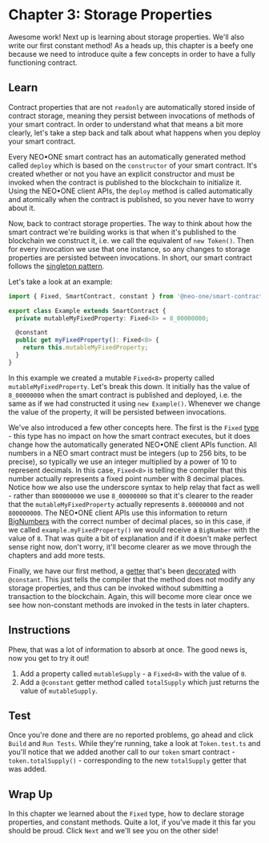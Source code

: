 # Chapter 3: Storage Properties

Awesome work! Next up is learning about storage properties. We'll also write our first constant method! As a heads up, this chapter is a beefy one because we need to introduce quite a few concepts in order to have a fully functioning contract.

## Learn

Contract properties that are not `readonly` are automatically stored inside of contract storage, meaning they persist between invocations of methods of your smart contract. In order to understand what that means a bit more clearly, let's take a step back and talk about what happens when you deploy your smart contract.

Every NEO•ONE smart contract has an automatically generated method called `deploy` which is based on the `constructor` of your smart contract. It's created whether or not you have an explicit constructor and must be invoked when the contract is published to the blockchain to initialize it. Using the NEO•ONE client APIs, the `deploy` method is called automatically and atomically when the contract is published, so you never have to worry about it.

Now, back to contract storage properties. The way to think about how the smart contract we're building works is that when it's published to the blockchain we construct it, i.e. we call the equivalent of `new Token()`. Then for every invocation we use that one instance, so any changes to storage properties are persisted between invocations. In short, our smart contract follows the [singleton pattern](https://en.wikipedia.org/wiki/Singleton_pattern).

Let's take a look at an example:

```typescript
import { Fixed, SmartContract, constant } from '@neo-one/smart-contract';

export class Example extends SmartContract {
  private mutableMyFixedProperty: Fixed<8> = 8_00000000;

  @constant
  public get myFixedProperty(): Fixed<8> {
    return this.mutableMyFixedProperty;
  }
}
```

In this example we created a mutable `Fixed<8>` property called `mutableMyFixedProperty`. Let's break this down. It initially has the value of `8_00000000` when the smart contract is published and deployed, i.e. the same as if we had constructed it using `new Example()`. Whenever we change the value of the property, it will be persisted between invocations.

We've also introduced a few other concepts here. The first is the `Fixed` [type](https://www.typescriptlang.org/docs/handbook/advanced-types.html#type-aliases) - this type has no impact on how the smart contract executes, but it does change how the automatically generated NEO•ONE client APIs function. All numbers in a NEO smart contract must be integers (up to 256 bits, to be precise), so typically we use an integer multiplied by a power of 10 to represent decimals. In this case, `Fixed<8>` is telling the compiler that this number actually represents a fixed point number with 8 decimal places. Notice how we also use the underscore syntax to help relay that fact as well - rather than `800000000` we use `8_00000000` so that it's clearer to the reader that the `mutableMyFixedProperty` actually represents `8.00000000` and not `800000000`. The NEO•ONE client APIs use this information to return [BigNumbers](https://github.com/MikeMcl/bignumber.js/) with the correct number of decimal places, so in this case, if we called `example.myFixedProperty()` we would receive a `BigNumber` with the value of `8`. That was quite a bit of explanation and if it doesn't make perfect sense right now, don't worry, it'll become clearer as we move through the chapters and add more tests.

Finally, we have our first method, a [getter](https://www.typescriptlang.org/docs/handbook/classes.html#accessors) that's been [decorated](https://www.typescriptlang.org/docs/handbook/decorators.html#decorators) with `@constant`. This just tells the compiler that the method does not modify any storage properties, and thus can be invoked without submitting a transaction to the blockchain. Again, this will become more clear once we see how non-constant methods are invoked in the tests in later chapters.

## Instructions

Phew, that was a lot of information to absorb at once. The good news is, now you get to try it out!

  1. Add a property called `mutableSupply` - a `Fixed<8>` with the value of `0`.
  2. Add a `@constant` getter method called `totalSupply` which just returns the value of `mutableSupply`.

## Test

Once you're done and there are no reported problems, go ahead and click `Build` and `Run Tests`. While they're running, take a look at `Token.test.ts` and you'll notice that we added another call to our `token` smart contract - `token.totalSupply()` - corresponding to the new `totalSupply` getter that was added.

## Wrap Up

In this chapter we learned about the `Fixed` type, how to declare storage properties, and constant methods. Quite a lot, if you've made it this far you should be proud. Click `Next` and we'll see you on the other side!
